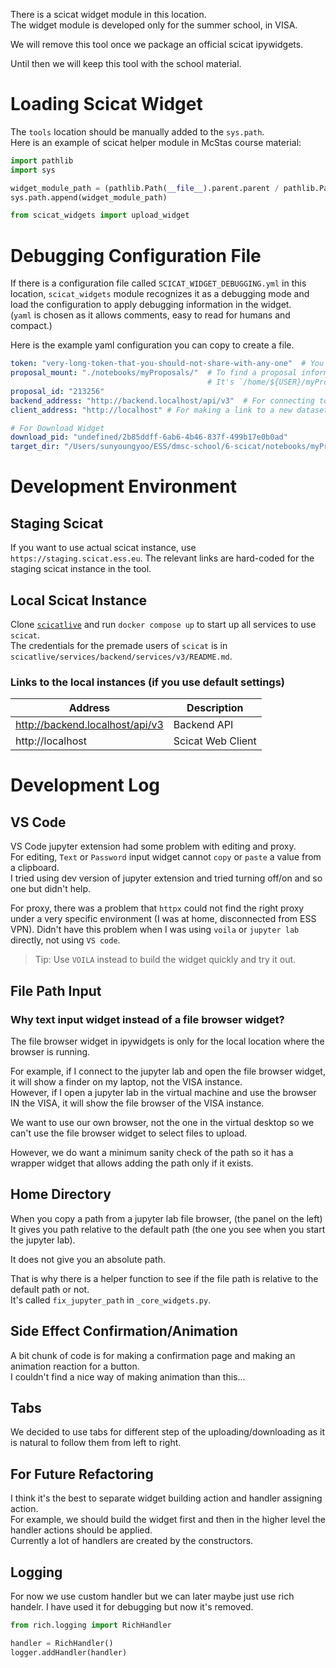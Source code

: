 There is a scicat widget module in this location.<br>
The widget module is developed only for the summer school, in VISA.

We will remove this tool once we package an official scicat ipywidgets.

Until then we will keep this tool with the school material.

# Loading Scicat Widget
The `tools` location should be manually added to the `sys.path`.<br>
Here is an example of scicat helper module in McStas course material:

```python
import pathlib
import sys

widget_module_path = (pathlib.Path(__file__).parent.parent / pathlib.Path('6-scicat/tools/')).resolve().as_posix()
sys.path.append(widget_module_path)

from scicat_widgets import upload_widget

```

# Debugging Configuration File

If there is a configuration file called `SCICAT_WIDGET_DEBUGGING.yml` in this location,
`scicat_widgets` module recognizes it as a debugging mode
and load the configuration to apply debugging information in the widget. <br>
(`yaml` is chosen as it allows comments, easy to read for humans and compact.)

Here is the example yaml configuration you can copy to create a file.

```yaml
token: "very-long-token-that-you-should-not-share-with-any-one"  # You can store a token here for debugging.
proposal_mount: "./notebooks/myProposals/"  # To find a proposal information and complete source folder path.
                                            # It's `/home/${USER}/myProposals/` in VISA.
proposal_id: "213256"
backend_address: "http://backend.localhost/api/v3"  # For connecting to the scicat backend.
client_address: "http://localhost" # For making a link to a new dataset in scicat web client.

# For Download Widget
download_pid: "undefined/2b85ddff-6ab6-4b46-837f-499b17e0b0ad"
target_dir: "/Users/sunyoungyoo/ESS/dmsc-school/6-scicat/notebooks/myProposals/213256/derived/"

```

# Development Environment

## Staging Scicat

If you want to use actual scicat instance, use `https://staging.scicat.ess.eu`.
The relevant links are hard-coded for the staging scicat instance in the tool.

## Local Scicat Instance
Clone [`scicatlive`](https://github.com/SciCatProject/scicatlive.git) and run `docker compose up` to start up all services to use `scicat`.<br>
The credentials for the premade users of `scicat` is in `scicatlive/services/backend/services/v3/README.md`.<br>

### Links to the local instances (if you use default settings)
| Address | Description |
| ------- | ----------- |
| http://backend.localhost/api/v3 | Backend API |
| http://localhost | Scicat Web Client |

# Development Log
## VS Code
VS Code jupyter extension had some problem with editing and proxy.<br>
For editing, `Text` or `Password` input widget cannot `copy` or `paste` a value from a clipboard.<br>
I tried using dev version of jupyter extension and tried turning off/on and so one but didn't help.<br>

For proxy, there was a problem that `httpx` could not find the right proxy under a very specific environment
(I was at home, disconnected from ESS VPN).
Didn't have this problem when I was using `voila` or `jupyter lab` directly, not using `VS code`.

> Tip: Use `VOILA` instead to build the widget quickly and try it out.

## File Path Input
### Why text input widget instead of a file browser widget?
The file browser widget in ipywidgets is only for the local location where the browser is running.

For example, if I connect to the jupyter lab and open the file browser widget, it will show a finder on my laptop, not the VISA instance.<br>
However, if I open a jupyter lab in the virtual machine and use the browser IN the VISA, it will show the file browser of the VISA instance.

We want to use our own browser, not the one in the virtual desktop so we can't use the file browser widget to select files to upload.

However, we do want a minimum sanity check of the path so it has a wrapper widget that allows adding the path only if it exists.

## Home Directory
When you copy a path from a jupyter lab file browser, (the panel on the left)<br>
It gives you path relative to the default path (the one you see when you start the jupyter lab).

It does not give you an absolute path.

That is why there is a helper function to see if the file path is relative to the default path or not.<br>
It's called `fix_jupyter_path` in `_core_widgets.py`.

## Side Effect Confirmation/Animation
A bit chunk of code is for making a confirmation page and making an animation reaction for a button.<br>
I couldn't find a nice way of making animation than this...<br>

## Tabs
We decided to use tabs for different step of the uploading/downloading as it is natural to follow them from left to right.<br>

## For Future Refactoring
I think it's the best to separate widget building action and handler assigning action.<br>
For example, we should build the widget first and then in the higher level the handler actions should be applied.<br>
Currently a lot of handlers are created by the constructors.

## Logging

For now we use custom handler but we can later maybe just use rich handelr.
I have used it for debugging but now it's removed.

```python
from rich.logging import RichHandler

handler = RichHandler()
logger.addHandler(handler)
```
